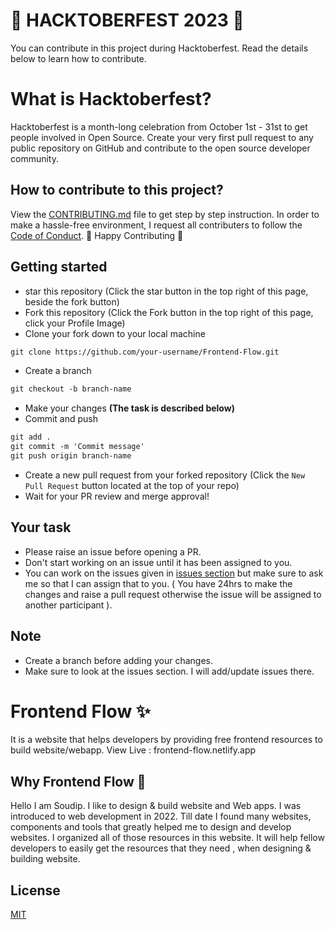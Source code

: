 # 🌟 HACKTOBERFEST 2023 🌟
You can contribute in this project during Hacktoberfest. Read the details below to learn how to contribute.

# What is Hacktoberfest?
Hacktoberfest is a month-long celebration from October 1st - 31st to get people involved in Open Source. Create your very first pull request to any public repository on GitHub and contribute to the open source developer community.

## How to contribute to this project?

View the [CONTRIBUTING.md](https://github.com/front-runner-sd/Frontend-Flow/blob/main/CONTRIBUTING.md) file to get step by step instruction. In order to make a hassle-free environment, I request all contributers to follow the [Code of Conduct](https://github.com/yashikabhargava/WebX/blob/main/CODE_OF_CONDUCT.md).
🎇 Happy Contributing 🎇

## Getting started
* star this repository (Click the star button in the top right of this page, beside the fork button)
* Fork this repository (Click the Fork button in the top right of this page, click your Profile Image)
* Clone your fork down to your local machine

```markdown
git clone https://github.com/your-username/Frontend-Flow.git

```
* Create a branch

```markdown
git checkout -b branch-name
```
* Make your changes __(The task is described below)__
* Commit and push

```markdown
git add .
git commit -m 'Commit message'
git push origin branch-name
```
* Create a new pull request from your forked repository (Click the `New Pull Request` button located at the top of your repo)
* Wait for your PR review and merge approval!

## Your task
* Please raise an issue before opening a PR.
* Don't start working on an issue until it has been assigned to you.
* You can work on the issues given in [issues section](https://github.com/front-runner-sd/Frontend-Flow/issues) but make sure to ask me so that I can assign that to you. ( You have 24hrs to make the changes and raise a pull request otherwise the issue will be assigned to another participant ).

## Note
* Create a branch before adding your changes.
* Make sure to look at the issues section. I will add/update issues there.

# Frontend Flow ✨
It is a website that helps developers by providing free frontend resources to build website/webapp.
View Live : frontend-flow.netlify.app

## Why Frontend Flow 🤔

Hello I am Soudip. I like to design & build website and Web apps. I was introduced to web development in 2022. Till date I found many websites, components and tools that greatly helped me to design and develop websites. I organized all of those resources in this website. It will help fellow developers to easily get the resources that they need , when designing & building website.


## License

[MIT](https://choosealicense.com/licenses/mit/)
